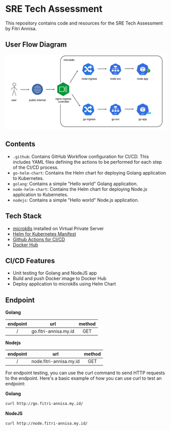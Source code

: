 
# SRE Tech Assessment

This repository contains code and resources for the SRE Tech Assessment by Fitri Annisa.


## User Flow Diagram
![flow-diagram](flow-diagram.png)

## Contents
- `.github`: Contains GitHub Workflow configuration for CI/CD. This includes YAML files defining the actions to be performed for each step of the CI/CD process.
- `go-helm-chart`: Contains the Helm chart for deploying Golang application to Kubernetes.
- `golang`: Contains a simple "Hello world" Golang application.
- `node-helm-chart`: Contains the Helm chart for deploying Node.js application to Kubernetes.
- `nodejs`: Contains a simple "Hello world" Node.js application.

## Tech Stack
- [microk8s](https://microk8s.io/) installed on Virtual Private Server
- [Helm for Kubernetes Manifest](https://helm.sh/)
- [Github Actions for CI/CD](https://docs.github.com/en/actions)
- [Docker Hub](https://hub.docker.com/)

## CI/CD Features
- Unit testing for Golang and NodeJS app
- Build and push Docker image to Docker Hub
- Deploy application to microk8s using Helm Chart 

## Endpoint
**Golang**

| endpoint     | url                              | method     |
| :---:        | :---:                            | :---:      |
| /            | go.fitri-annisa.my.id  | GET        |

**Nodejs**

| endpoint     | url                                         | method     |
| :---:        | :---:                                       | :---:      |
| /            | node.fitri-annisa.my.id  | GET        |

For endpoint testing, you can use the curl command to send HTTP requests to the endpoint. Here's a basic example of how you can use curl to test an endpoint:

**Golang**
```sh
curl http://go.fitri-annisa.my.id/
```

**NodeJS**
```sh
curl http://node.fitri-annisa.my.id/
```
